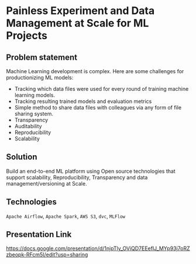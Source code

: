 # Painless Experiment and Data Management at Scale for ML Projects

## Problem statement

Machine Learning development is complex. Here are some challenges for productionizing ML models:

- Tracking which data files were used for every round of training machine learning models.
- Tracking resulting trained models and evaluation metrics
- Simple method to share data files with colleagues via any form of file sharing system.
- Transparency
- Auditability
- Reproducibility
- Scalability

## Solution

Build an end-to-end ML platform using Open source technologies that support scalability, Reproducibility, Transparency and data management/versioning at Scale.

## Technologies
`Apache Airflow`, `Apache Spark`, `AWS S3`, `dvc`, `MLFlow`

## Presentation Link
https://docs.google.com/presentation/d/1njpTly_OViQD7EEeflJ_MYp93j7oRZzbeopk-RFcm5I/edit?usp=sharing
